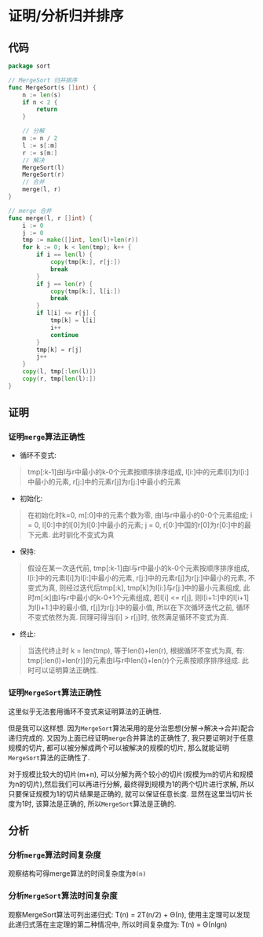 # 证明/分析归并排序

## 代码
```go
package sort

// MergeSort 归并排序
func MergeSort(s []int) {
	n := len(s)
	if n < 2 {
		return
	}

	// 分解
	m := n / 2
	l := s[:m]
	r := s[m:]
	// 解决
	MergeSort(l)
	MergeSort(r)
	// 合并
	merge(l, r)
}

// merge 合并
func merge(l, r []int) {
	i := 0
	j := 0
	tmp := make([]int, len(l)+len(r))
	for k := 0; k < len(tmp); k++ {
		if i == len(l) {
			copy(tmp[k:], r[j:])
			break
		}
		if j == len(r) {
			copy(tmp[k:], l[i:])
			break
		}
		if l[i] <= r[j] {
			tmp[k] = l[i]
			i++
			continue
		}
		tmp[k] = r[j]
		j++
	}
	copy(l, tmp[:len(l)])
	copy(r, tmp[len(l):])
}
```

## 证明

### 证明`merge`算法正确性
* 循环不变式:
>tmp[:k-1]由l与r中最小的k-0个元素按顺序排序组成, l[i:]中的元素l[i]为l[i:]中最小的元素,
>r[j:]中的元素r[j]为r[j:]中最小的元素
* 初始化:
>在初始化时k=0, m[:0]中的元素个数为零, 由l与r中最小的0-0个元素组成;
>i = 0, l[0:]中的l[0]为l[0:]中最小的元素;
>j = 0, r[0:]中国的r[0]为r[0:]中的最下元素.
>此时驯化不变式为真
* 保持:
>假设在某一次迭代前, tmp[:k-1]由l与r中最小的k-0个元素按顺序排序组成, l[i:]中的元素l[i]为l[i:]中最小的元素,
r[j:]中的元素r[j]为r[j:]中最小的元素, 不变式为真, 则经过迭代后tmp[:k], tmp[k]为l[i:]与r[j:]中的最小元素组成, 此时m[:k]由l与r中最小的k-0+1个元素组成, 若l[i] <= r[j], 则l[i+1:]中的l[i+1]为l[i+1:]中的最小值, r[j]为r[j:]中的最小值, 所以在下次循环迭代之前, 循环不变式依然为真.
同理可得当l[i] > r[j]时, 依然满足循环不变式为真.
* 终止:
> 当迭代终止时
k = len(tmp), 等于len(l)+len(r), 根据循环不变式为真, 有: tmp[:len(l)+len(r)]的元素由l与r中len(l)+len(r)个元素按顺序排序组成. 此时可以证明算法正确性.

### 证明`MergeSort`算法正确性
这里似乎无法套用循环不变式来证明算法的正确性.

但是我可以这样想.
因为`MergeSort`算法采用的是分治思想(分解->解决->合并)配合递归完成的.
又因为上面已经证明`merge`合并算法的正确性了, 我只要证明对于任意规模的切片, 都可以被分解成两个可以被解决的规模的切片, 那么就能证明`MergeSort`算法的正确性了.

对于规模比较大的切片(m+n), 可以分解为两个较小的切片(规模为m的切片和规模为n的切片),然后我们可以再进行分解, 最终得到规模为1的两个切片进行求解, 所以只要保证规模为1的切片结果是正确的, 就可以保证任意长度. 显然在这里当切片长度为1时, 该算法是正确的, 所以`MergeSort`算法是正确的.

## 分析

### 分析`merge`算法时间复杂度
观察结构可得merge算法的时间复杂度为`Θ(n)`

### 分析`MergeSort`算法时间复杂度
观察MergeSort算法可列出递归式: T(n) = 2T(n/2) + Θ(n),
使用主定理可以发现此递归式落在主定理的第二种情况中,
所以时间复杂度为:
T(n) = Θ(nlgn)

